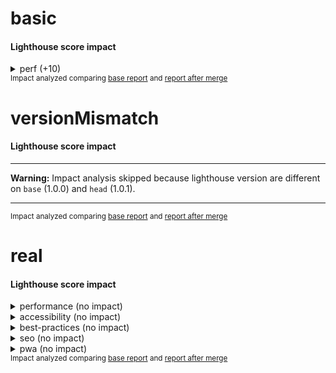 # basic

<!-- Generated by @jsenv/lighthouse-score-merge-impact -->
<!-- base-gist-id=base -->
<!-- after-merge-gist-id=head -->
<h4>Lighthouse score impact</h4>


<details>
  <summary>perf (+10)</summary>
  
  <h5>Overall impact on perf score</h5>
  <table>
    <thead>
      <tr>
        <th nowrap>impact</th>
        <th nowrap>base</th>
        <th nowrap>after merge</th>
      </tr>
    </thead>
    <tbody>
      <tr>
        <td nowrap>+10</td>
        <td nowrap>80</td>
        <td nowrap>90</td>
      </tr>
    </tbody>
  </table>
  <h5>Detailed impact on perf score</h5>
  <table>
    <thead>
      <tr>
        <th nowrap>perf audit</th>
        <th nowrap>impact</th>
        <th nowrap>base</th>
        <th nowrap>after merge</th>
      </tr>
    </thead>
    <tbody>
      <tr>
        <td nowrap>whatever</td>
        <td nowrap>+20</td>
        <td nowrap>50</td>
        <td nowrap>70</td>
      </tr>
      <tr>
        <td nowrap>foo</td>
        <td nowrap>---</td>
        <td nowrap>☓</td>
        <td nowrap>✔</td>
      </tr>
    </tbody>
  </table>
</details>
<sub>
  Impact analyzed comparing <a href="https://googlechrome.github.io/lighthouse/viewer/?gist=base">base report</a> and <a href="https://googlechrome.github.io/lighthouse/viewer/?gist=head">report after merge</a>
</sub>
<br />

# versionMismatch

<!-- Generated by @jsenv/lighthouse-score-merge-impact -->
<!-- base-gist-id=base -->
<!-- after-merge-gist-id=head -->
<h4>Lighthouse score impact</h4>

---

**Warning:** Impact analysis skipped because lighthouse version are different on `base` (1.0.0) and `head` (1.0.1).

---

<sub>
  Impact analyzed comparing <a href="https://googlechrome.github.io/lighthouse/viewer/?gist=base">base report</a> and <a href="https://googlechrome.github.io/lighthouse/viewer/?gist=head">report after merge</a>
</sub>
<br />

# real

<!-- Generated by @jsenv/lighthouse-score-merge-impact -->
<!-- base-gist-id=base -->
<!-- after-merge-gist-id=head -->
<h4>Lighthouse score impact</h4>


<details>
  <summary>performance (no impact)</summary>
  <br /><blockquote>Keep in mind performance score variation may be caused by external factors. <a href="https://github.com/GoogleChrome/lighthouse/blob/91b4461c214c0e05d318ec96f6585dcca52a51cc/docs/variability.md#score-variability">Learn more</a>.</blockquote>
  <h5>Overall impact on performance score</h5>
  <table>
    <thead>
      <tr>
        <th nowrap>impact</th>
        <th nowrap>base</th>
        <th nowrap>after merge</th>
      </tr>
    </thead>
    <tbody>
      <tr>
        <td nowrap>none</td>
        <td nowrap>99</td>
        <td nowrap>99</td>
      </tr>
    </tbody>
  </table>
  <h5>Detailed impact on performance score</h5>
  <table>
    <thead>
      <tr>
        <th nowrap>performance audit</th>
        <th nowrap>impact</th>
        <th nowrap>base</th>
        <th nowrap>after merge</th>
      </tr>
    </thead>
    <tbody>
      <tr>
        <td nowrap>first-contentful-paint</td>
        <td nowrap>none</td>
        <td nowrap>96</td>
        <td nowrap>96</td>
      </tr>
      <tr>
        <td nowrap>first-meaningful-paint</td>
        <td nowrap>none</td>
        <td nowrap>96</td>
        <td nowrap>96</td>
      </tr>
      <tr>
        <td nowrap>speed-index</td>
        <td nowrap>none</td>
        <td nowrap>100</td>
        <td nowrap>100</td>
      </tr>
      <tr>
        <td nowrap>interactive</td>
        <td nowrap>none</td>
        <td nowrap>100</td>
        <td nowrap>100</td>
      </tr>
      <tr>
        <td nowrap>first-cpu-idle</td>
        <td nowrap>none</td>
        <td nowrap>100</td>
        <td nowrap>100</td>
      </tr>
      <tr>
        <td nowrap>max-potential-fid</td>
        <td nowrap>none</td>
        <td nowrap>99</td>
        <td nowrap>99</td>
      </tr>
      <tr>
        <td nowrap>estimated-input-latency</td>
        <td nowrap>none</td>
        <td nowrap>100</td>
        <td nowrap>100</td>
      </tr>
      <tr>
        <td nowrap>total-blocking-time</td>
        <td nowrap>none</td>
        <td nowrap>100</td>
        <td nowrap>100</td>
      </tr>
      <tr>
        <td nowrap>render-blocking-resources</td>
        <td nowrap>none</td>
        <td nowrap>87</td>
        <td nowrap>87</td>
      </tr>
      <tr>
        <td nowrap>uses-responsive-images</td>
        <td nowrap>none</td>
        <td nowrap>100</td>
        <td nowrap>100</td>
      </tr>
      <tr>
        <td nowrap>offscreen-images</td>
        <td nowrap>none</td>
        <td nowrap>100</td>
        <td nowrap>100</td>
      </tr>
      <tr>
        <td nowrap>unminified-css</td>
        <td nowrap>none</td>
        <td nowrap>100</td>
        <td nowrap>100</td>
      </tr>
      <tr>
        <td nowrap>unminified-javascript</td>
        <td nowrap>none</td>
        <td nowrap>75</td>
        <td nowrap>75</td>
      </tr>
      <tr>
        <td nowrap>unused-css-rules</td>
        <td nowrap>none</td>
        <td nowrap>100</td>
        <td nowrap>100</td>
      </tr>
      <tr>
        <td nowrap>uses-optimized-images</td>
        <td nowrap>none</td>
        <td nowrap>100</td>
        <td nowrap>100</td>
      </tr>
      <tr>
        <td nowrap>uses-webp-images</td>
        <td nowrap>none</td>
        <td nowrap>100</td>
        <td nowrap>100</td>
      </tr>
      <tr>
        <td nowrap>uses-text-compression</td>
        <td nowrap>none</td>
        <td nowrap>58</td>
        <td nowrap>58</td>
      </tr>
      <tr>
        <td nowrap>uses-rel-preconnect</td>
        <td nowrap>none</td>
        <td nowrap>100</td>
        <td nowrap>100</td>
      </tr>
      <tr>
        <td nowrap>time-to-first-byte</td>
        <td nowrap>none</td>
        <td nowrap>✔</td>
        <td nowrap>✔</td>
      </tr>
      <tr>
        <td nowrap>redirects</td>
        <td nowrap>none</td>
        <td nowrap>100</td>
        <td nowrap>100</td>
      </tr>
      <tr>
        <td nowrap>uses-rel-preload</td>
        <td nowrap>none</td>
        <td nowrap>100</td>
        <td nowrap>100</td>
      </tr>
      <tr>
        <td nowrap>efficient-animated-content</td>
        <td nowrap>none</td>
        <td nowrap>100</td>
        <td nowrap>100</td>
      </tr>
      <tr>
        <td nowrap>total-byte-weight</td>
        <td nowrap>none</td>
        <td nowrap>100</td>
        <td nowrap>100</td>
      </tr>
      <tr>
        <td nowrap>uses-long-cache-ttl</td>
        <td nowrap>none</td>
        <td nowrap>37</td>
        <td nowrap>37</td>
      </tr>
      <tr>
        <td nowrap>dom-size</td>
        <td nowrap>none</td>
        <td nowrap>100</td>
        <td nowrap>100</td>
      </tr>
      <tr>
        <td nowrap>critical-request-chains</td>
        <td nowrap>none</td>
        <td nowrap>2 chains found</td>
        <td nowrap>2 chains found</td>
      </tr>
      <tr>
        <td nowrap>bootup-time</td>
        <td nowrap>none</td>
        <td nowrap>100</td>
        <td nowrap>100</td>
      </tr>
      <tr>
        <td nowrap>mainthread-work-breakdown</td>
        <td nowrap>none</td>
        <td nowrap>100</td>
        <td nowrap>100</td>
      </tr>
      <tr>
        <td nowrap>font-display</td>
        <td nowrap>none</td>
        <td nowrap>✔</td>
        <td nowrap>✔</td>
      </tr>
      <tr>
        <td nowrap>resource-summary</td>
        <td nowrap>none</td>
        <td nowrap>3 requests • 190 KB</td>
        <td nowrap>3 requests • 190 KB</td>
      </tr>
      <tr>
        <td nowrap>network-requests</td>
        <td nowrap>none</td>
        <td nowrap>3</td>
        <td nowrap>3</td>
      </tr>
      <tr>
        <td nowrap>network-rtt</td>
        <td nowrap>none</td>
        <td nowrap>0 ms</td>
        <td nowrap>0 ms</td>
      </tr>
      <tr>
        <td nowrap>network-server-latency</td>
        <td nowrap>none</td>
        <td nowrap>0 ms</td>
        <td nowrap>0 ms</td>
      </tr>
      <tr>
        <td nowrap>main-thread-tasks</td>
        <td nowrap>none</td>
        <td nowrap>3</td>
        <td nowrap>3</td>
      </tr>
      <tr>
        <td nowrap>metrics</td>
        <td nowrap>none</td>
        <td nowrap>1946.9975</td>
        <td nowrap>1946.9975</td>
      </tr>
    </tbody>
  </table>
</details>

<details>
  <summary>accessibility (no impact)</summary>
  
  <h5>Overall impact on accessibility score</h5>
  <table>
    <thead>
      <tr>
        <th nowrap>impact</th>
        <th nowrap>base</th>
        <th nowrap>after merge</th>
      </tr>
    </thead>
    <tbody>
      <tr>
        <td nowrap>none</td>
        <td nowrap>84</td>
        <td nowrap>84</td>
      </tr>
    </tbody>
  </table>
  <h5>Detailed impact on accessibility score</h5>
  <table>
    <thead>
      <tr>
        <th nowrap>accessibility audit</th>
        <th nowrap>impact</th>
        <th nowrap>base</th>
        <th nowrap>after merge</th>
      </tr>
    </thead>
    <tbody>
      <tr>
        <td nowrap>button-name</td>
        <td nowrap>none</td>
        <td nowrap>✔</td>
        <td nowrap>✔</td>
      </tr>
      <tr>
        <td nowrap>color-contrast</td>
        <td nowrap>none</td>
        <td nowrap>✔</td>
        <td nowrap>✔</td>
      </tr>
      <tr>
        <td nowrap>document-title</td>
        <td nowrap>none</td>
        <td nowrap>✔</td>
        <td nowrap>✔</td>
      </tr>
      <tr>
        <td nowrap>html-has-lang</td>
        <td nowrap>none</td>
        <td nowrap>☓</td>
        <td nowrap>☓</td>
      </tr>
    </tbody>
  </table>
</details>

<details>
  <summary>best-practices (no impact)</summary>
  
  <h5>Overall impact on best-practices score</h5>
  <table>
    <thead>
      <tr>
        <th nowrap>impact</th>
        <th nowrap>base</th>
        <th nowrap>after merge</th>
      </tr>
    </thead>
    <tbody>
      <tr>
        <td nowrap>none</td>
        <td nowrap>86</td>
        <td nowrap>86</td>
      </tr>
    </tbody>
  </table>
  <h5>Detailed impact on best-practices score</h5>
  <table>
    <thead>
      <tr>
        <th nowrap>best-practices audit</th>
        <th nowrap>impact</th>
        <th nowrap>base</th>
        <th nowrap>after merge</th>
      </tr>
    </thead>
    <tbody>
      <tr>
        <td nowrap>appcache-manifest</td>
        <td nowrap>none</td>
        <td nowrap>✔</td>
        <td nowrap>✔</td>
      </tr>
      <tr>
        <td nowrap>is-on-https</td>
        <td nowrap>none</td>
        <td nowrap>✔</td>
        <td nowrap>✔</td>
      </tr>
      <tr>
        <td nowrap>uses-http2</td>
        <td nowrap>none</td>
        <td nowrap>☓</td>
        <td nowrap>☓</td>
      </tr>
      <tr>
        <td nowrap>uses-passive-event-listeners</td>
        <td nowrap>none</td>
        <td nowrap>✔</td>
        <td nowrap>✔</td>
      </tr>
      <tr>
        <td nowrap>no-document-write</td>
        <td nowrap>none</td>
        <td nowrap>✔</td>
        <td nowrap>✔</td>
      </tr>
      <tr>
        <td nowrap>external-anchors-use-rel-noopener</td>
        <td nowrap>none</td>
        <td nowrap>✔</td>
        <td nowrap>✔</td>
      </tr>
      <tr>
        <td nowrap>geolocation-on-start</td>
        <td nowrap>none</td>
        <td nowrap>✔</td>
        <td nowrap>✔</td>
      </tr>
      <tr>
        <td nowrap>doctype</td>
        <td nowrap>none</td>
        <td nowrap>☓</td>
        <td nowrap>☓</td>
      </tr>
      <tr>
        <td nowrap>no-vulnerable-libraries</td>
        <td nowrap>none</td>
        <td nowrap>✔</td>
        <td nowrap>✔</td>
      </tr>
      <tr>
        <td nowrap>js-libraries</td>
        <td nowrap>none</td>
        <td nowrap>✔</td>
        <td nowrap>✔</td>
      </tr>
      <tr>
        <td nowrap>notification-on-start</td>
        <td nowrap>none</td>
        <td nowrap>✔</td>
        <td nowrap>✔</td>
      </tr>
      <tr>
        <td nowrap>deprecations</td>
        <td nowrap>none</td>
        <td nowrap>✔</td>
        <td nowrap>✔</td>
      </tr>
      <tr>
        <td nowrap>password-inputs-can-be-pasted-into</td>
        <td nowrap>none</td>
        <td nowrap>✔</td>
        <td nowrap>✔</td>
      </tr>
      <tr>
        <td nowrap>errors-in-console</td>
        <td nowrap>none</td>
        <td nowrap>✔</td>
        <td nowrap>✔</td>
      </tr>
      <tr>
        <td nowrap>image-aspect-ratio</td>
        <td nowrap>none</td>
        <td nowrap>✔</td>
        <td nowrap>✔</td>
      </tr>
    </tbody>
  </table>
</details>

<details>
  <summary>seo (no impact)</summary>
  
  <h5>Overall impact on seo score</h5>
  <table>
    <thead>
      <tr>
        <th nowrap>impact</th>
        <th nowrap>base</th>
        <th nowrap>after merge</th>
      </tr>
    </thead>
    <tbody>
      <tr>
        <td nowrap>none</td>
        <td nowrap>60</td>
        <td nowrap>60</td>
      </tr>
    </tbody>
  </table>
  <h5>Detailed impact on seo score</h5>
  <table>
    <thead>
      <tr>
        <th nowrap>seo audit</th>
        <th nowrap>impact</th>
        <th nowrap>base</th>
        <th nowrap>after merge</th>
      </tr>
    </thead>
    <tbody>
      <tr>
        <td nowrap>viewport</td>
        <td nowrap>none</td>
        <td nowrap>☓</td>
        <td nowrap>☓</td>
      </tr>
      <tr>
        <td nowrap>document-title</td>
        <td nowrap>none</td>
        <td nowrap>✔</td>
        <td nowrap>✔</td>
      </tr>
      <tr>
        <td nowrap>meta-description</td>
        <td nowrap>none</td>
        <td nowrap>☓</td>
        <td nowrap>☓</td>
      </tr>
      <tr>
        <td nowrap>http-status-code</td>
        <td nowrap>none</td>
        <td nowrap>✔</td>
        <td nowrap>✔</td>
      </tr>
      <tr>
        <td nowrap>link-text</td>
        <td nowrap>none</td>
        <td nowrap>✔</td>
        <td nowrap>✔</td>
      </tr>
      <tr>
        <td nowrap>is-crawlable</td>
        <td nowrap>none</td>
        <td nowrap>✔</td>
        <td nowrap>✔</td>
      </tr>
      <tr>
        <td nowrap>hreflang</td>
        <td nowrap>none</td>
        <td nowrap>✔</td>
        <td nowrap>✔</td>
      </tr>
      <tr>
        <td nowrap>font-size</td>
        <td nowrap>none</td>
        <td nowrap>☓</td>
        <td nowrap>☓</td>
      </tr>
      <tr>
        <td nowrap>plugins</td>
        <td nowrap>none</td>
        <td nowrap>✔</td>
        <td nowrap>✔</td>
      </tr>
      <tr>
        <td nowrap>tap-targets</td>
        <td nowrap>none</td>
        <td nowrap>☓</td>
        <td nowrap>☓</td>
      </tr>
    </tbody>
  </table>
</details>

<details>
  <summary>pwa (no impact)</summary>
  
  <h5>Overall impact on pwa score</h5>
  <table>
    <thead>
      <tr>
        <th nowrap>impact</th>
        <th nowrap>base</th>
        <th nowrap>after merge</th>
      </tr>
    </thead>
    <tbody>
      <tr>
        <td nowrap>none</td>
        <td nowrap>33</td>
        <td nowrap>33</td>
      </tr>
    </tbody>
  </table>
  <h5>Detailed impact on pwa score</h5>
  <table>
    <thead>
      <tr>
        <th nowrap>pwa audit</th>
        <th nowrap>impact</th>
        <th nowrap>base</th>
        <th nowrap>after merge</th>
      </tr>
    </thead>
    <tbody>
      <tr>
        <td nowrap>load-fast-enough-for-pwa</td>
        <td nowrap>none</td>
        <td nowrap>✔</td>
        <td nowrap>✔</td>
      </tr>
      <tr>
        <td nowrap>works-offline</td>
        <td nowrap>none</td>
        <td nowrap>☓</td>
        <td nowrap>☓</td>
      </tr>
      <tr>
        <td nowrap>offline-start-url</td>
        <td nowrap>none</td>
        <td nowrap>☓</td>
        <td nowrap>☓</td>
      </tr>
      <tr>
        <td nowrap>is-on-https</td>
        <td nowrap>none</td>
        <td nowrap>✔</td>
        <td nowrap>✔</td>
      </tr>
      <tr>
        <td nowrap>service-worker</td>
        <td nowrap>none</td>
        <td nowrap>☓</td>
        <td nowrap>☓</td>
      </tr>
      <tr>
        <td nowrap>installable-manifest</td>
        <td nowrap>none</td>
        <td nowrap>☓</td>
        <td nowrap>☓</td>
      </tr>
      <tr>
        <td nowrap>redirects-http</td>
        <td nowrap>none</td>
        <td nowrap>☓</td>
        <td nowrap>☓</td>
      </tr>
      <tr>
        <td nowrap>splash-screen</td>
        <td nowrap>none</td>
        <td nowrap>☓</td>
        <td nowrap>☓</td>
      </tr>
      <tr>
        <td nowrap>themed-omnibox</td>
        <td nowrap>none</td>
        <td nowrap>☓</td>
        <td nowrap>☓</td>
      </tr>
      <tr>
        <td nowrap>content-width</td>
        <td nowrap>none</td>
        <td nowrap>☓</td>
        <td nowrap>☓</td>
      </tr>
      <tr>
        <td nowrap>viewport</td>
        <td nowrap>none</td>
        <td nowrap>☓</td>
        <td nowrap>☓</td>
      </tr>
      <tr>
        <td nowrap>without-javascript</td>
        <td nowrap>none</td>
        <td nowrap>☓</td>
        <td nowrap>☓</td>
      </tr>
      <tr>
        <td nowrap>apple-touch-icon</td>
        <td nowrap>none</td>
        <td nowrap>☓</td>
        <td nowrap>☓</td>
      </tr>
    </tbody>
  </table>
</details>
<sub>
  Impact analyzed comparing <a href="https://googlechrome.github.io/lighthouse/viewer/?gist=base">base report</a> and <a href="https://googlechrome.github.io/lighthouse/viewer/?gist=head">report after merge</a>
</sub>
<br />
